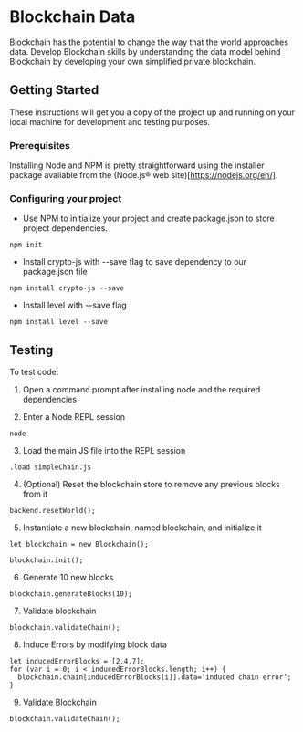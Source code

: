 # Blockchain Data

Blockchain has the potential to change the way that the world approaches data. Develop Blockchain skills by understanding the data model behind Blockchain by developing your own simplified private blockchain.

## Getting Started

These instructions will get you a copy of the project up and running on your local machine for development and testing purposes.

### Prerequisites

Installing Node and NPM is pretty straightforward using the installer package available from the (Node.js® web site)[https://nodejs.org/en/].

### Configuring your project

- Use NPM to initialize your project and create package.json to store project dependencies.
```
npm init
```
- Install crypto-js with --save flag to save dependency to our package.json file
```
npm install crypto-js --save
```
- Install level with --save flag
```
npm install level --save
```

## Testing

To test code:

1. Open a command prompt after installing node and the required dependencies

2. Enter a Node REPL session

```
node
```

3. Load the main JS file into the REPL session

```
.load simpleChain.js
```

4. (Optional) Reset the blockchain store to remove any previous blocks from it

```
backend.resetWorld();
```

5. Instantiate a new blockchain, named blockchain, and initialize it

```
let blockchain = new Blockchain();
```

```
blockchain.init();
```

6. Generate 10 new blocks

```
blockchain.generateBlocks(10);
```

7. Validate blockchain

```
blockchain.validateChain();
```

8. Induce Errors by modifying block data

```
let inducedErrorBlocks = [2,4,7];
for (var i = 0; i < inducedErrorBlocks.length; i++) {
  blockchain.chain[inducedErrorBlocks[i]].data='induced chain error';
}
```

9. Validate Blockchain

```
blockchain.validateChain();
```